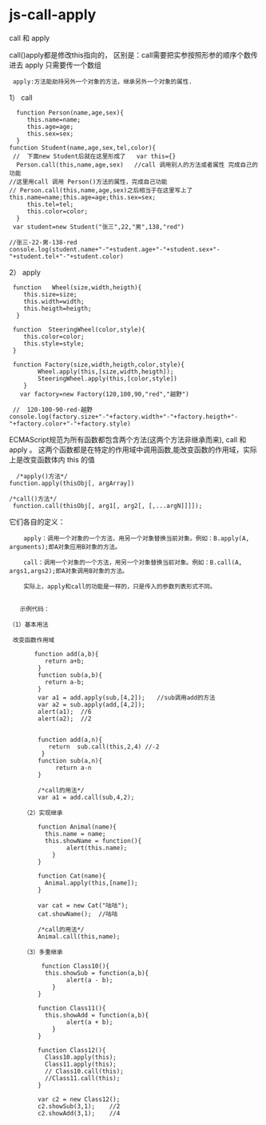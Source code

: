 # js-call-apply
call 和 apply 


  call()apply都是修改this指向的，
      区别是：call需要把实参按照形参的顺序个数传进去
             apply  只需要传一个数组
             
     apply:方法能劫持另外一个对象的方法，继承另外一个对象的属性.              
   
   1） call
   
      function Person(name,age,sex){
         this.name=name;
         this.age=age;
         this.sex=sex;
      }
    function Student(name,age,sex,tel,color){
     //  下面new Student后就在这里形成了   var this={} 
      Person.call(this,name,age,sex)   //call 调用别人的方法或者属性 完成自己的功能
    //这里用call 调用 Person()方法的属性，完成自己功能
    // Person.call(this,name,age,sex)之后相当于在这里写上了 this.name=name;this.age=age;this.sex=sex;
         this.tel=tel;
         this.color=color;
      }
     var student=new Student("张三",22,"男",138,"red")
     
    //张三-22-男-138-red
    console.log(student.name+"-"+student.age+"-"+student.sex+"-"+student.tel+"-"+student.color)

 2） apply
 
     function   Wheel(size,width,heigth){
      	this.size=size;
      	this.width=width;
      	this.heigth=heigth;
      }
       
     function  SteeringWheel(color,style){
     	this.color=color;
     	this.style=style;
     }
        
     function Factory(size,width,heigth,color,style){
        	Wheel.apply(this,[size,width,heigth]);
        	SteeringWheel.apply(this,[color,style])
        }   
       var factory=new Factory(120,100,90,"red","越野")
       
     //  120-100-90-red-越野
    console.log(factory.size+"-"+factory.width+"-"+factory.heigth+"-"+factory.color+"-"+factory.style)
       





ECMAScript规范为所有函数都包含两个方法(这两个方法非继承而来), call 和 apply 。
这两个函数都是在特定的作用域中调用函数,能改变函数的作用域，实际上是改变函数体内 this 的值 

      /*apply()方法*/
    function.apply(thisObj[, argArray])

    /*call()方法*/
     function.call(thisObj[, arg1[, arg2[, [,...argN]]]]);
     
 它们各自的定义：

        apply：调用一个对象的一个方法，用另一个对象替换当前对象。例如：B.apply(A, arguments);即A对象应用B对象的方法。

        call：调用一个对象的一个方法，用另一个对象替换当前对象。例如：B.call(A, args1,args2);即A对象调用B对象的方法。
        
        实际上，apply和call的功能是一样的，只是传入的参数列表形式不同。


       示例代码：

    （1）基本用法

     改变函数作用域

           function add(a,b){
              return a+b;  
            }
            function sub(a,b){
              return a-b;  
            }
            var a1 = add.apply(sub,[4,2]);　　//sub调用add的方法
            var a2 = sub.apply(add,[4,2]);
            alert(a1);  //6     
            alert(a2);  //2

  
            function add(a,n){
               return  sub.call(this,2,4) //-2
             }
            function sub(a,n){
                 return a-n
            } 

            /*call的用法*/
            var a1 = add.call(sub,4,2);
            
        （2）实现继承 
            
            function Animal(name){
              this.name = name;
              this.showName = function(){
                    alert(this.name);    
                }    
            }

            function Cat(name){
              Animal.apply(this,[name]);    
            }

            var cat = new Cat("咕咕");
            cat.showName();  //咕咕

            /*call的用法*/
            Animal.call(this,name);     
            
        （3）多重继承   
            
             function Class10(){
              this.showSub = function(a,b){
                    alert(a - b);
                }   
            }

            function Class11(){
              this.showAdd = function(a,b){
                    alert(a + b);
                }  
            }

            function Class12(){
              Class10.apply(this);
              Class11.apply(this);   
              // Class10.call(this);
              //Class11.call(this);  
            }

            var c2 = new Class12();
            c2.showSub(3,1);    //2
            c2.showAdd(3,1);    //4
            
            
     
     
